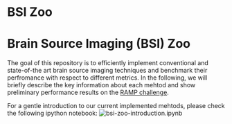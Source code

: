BSI Zoo
=========================================

# Brain Source Imaging (BSI) Zoo
The goal of this repository is to efficiently implement conventional and state-of-the art brain source imaging techniques and benchmark their perfromance with respect to different metrics. In the following, we will briefly describe the key information about each mehtod and show preliminary performance results on the [RAMP challenge](https://github.com/ramp-kits/meg). 
 
For a gentle introduction to our current implemented mehtods, please check the following ipython notebook: ![bsi-zoo-introduction.ipynb]()
